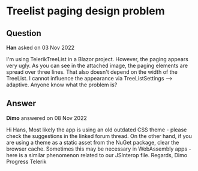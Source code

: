 # Treelist paging design problem

## Question

**Han** asked on 03 Nov 2022

I'm using TelerikTreeList in a Blazor project. However, the paging appears very ugly. As you can see in the attached image, the paging elements are spread over three lines. That also doesn't depend on the width of the TreeList. I cannot influence the appearance via TreeListSettings --> adaptive. Anyone know what the problem is?

## Answer

**Dimo** answered on 08 Nov 2022

Hi Hans, Most likely the app is using an old outdated CSS theme - please check the suggestions in the linked forum thread. On the other hand, if you are using a theme as a static asset from the NuGet package, clear the browser cache. Sometimes this may be necessary in WebAssembly apps - here is a similar phenomenon related to our JSInterop file. Regards, Dimo Progress Telerik
